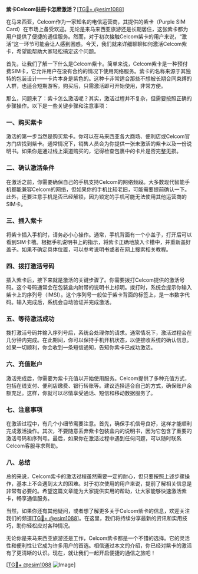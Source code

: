 **紫卡Celcom註冊卡怎麽激活？**[[TG💪+ @esim1088](https://t.me/s/esim1088)]

在马来西亚，Celcom作为一家知名的电信运营商，其提供的紫卡（Purple SIM Card）在市场上备受欢迎。无论是来马来西亚旅游还是长期居住，这张紫卡都为用户提供了便捷的通信服务。然而，对于初次接触Celcom紫卡的用户来说，“激活”这一环节可能会让人感到困惑。今天，我们就来详细聊聊如何激活Celcom紫卡，希望能帮助大家轻松搞定这个问题。

首先，让我们了解一下什么是Celcom紫卡。简单来说，Celcom紫卡是一种预付费SIM卡，它允许用户在没有合约的情况下使用网络服务。紫卡的名称来源于其独特的包装设计——卡片本身是紫色的。这种卡非常适合那些不想被长期合同束缚的人群，也适合短期游客。购买后，只需激活即可开始使用，非常方便。

那么，问题来了：紫卡怎么激活呢？其实，激活过程并不复杂，但需要按照正确的步骤操作。以下是一些关键步骤和注意事项：

### 一、购买紫卡

激活的第一步当然是购买紫卡。你可以在马来西亚各大商场、便利店或Celcom官方门店找到紫卡。通常情况下，销售人员会为你提供一张未激活的紫卡以及一份说明书。如果你是通过线上渠道购买的，记得检查包裹中的卡片是否完整无损。

### 二、确认激活条件

在激活之前，你需要确保自己的手机支持Celcom的网络频段。大多数现代智能手机都能兼容Celcom的网络，但如果你的手机比较老旧，可能需要提前确认一下。此外，还要注意手机是否已经解锁，因为锁定的手机可能无法使用其他运营商的SIM卡。

### 三、插入紫卡

将紫卡插入手机时，请务必小心操作。通常，手机背面有一个小盖子，打开后可以看到SIM卡槽。根据手机说明书上的指示，将紫卡正确地放入卡槽中，并重新盖好盖子。如果不确定具体位置，可以参考说明书或者在网上搜索相关教程。

### 四、拨打激活号码

插入紫卡后，接下来就是激活的关键步骤了。你需要拨打Celcom提供的激活号码。这个号码通常会在包装盒内附带的说明书上标明。拨打时，系统会提示你输入紫卡上的序列号（IMSI）。这个序列号一般位于紫卡背面的标签上，是一串数字代码。输入完成后，系统会自动验证并完成激活。

### 五、等待激活成功

拨打激活号码并输入序列号后，系统会处理你的请求。通常情况下，激活过程会在几分钟内完成。在此期间，你可以保持手机开机状态，以便接收系统的确认信息。如果一切顺利，你会收到一条短信通知，告知你紫卡已成功激活。

### 六、充值账户

激活完成后，你需要为紫卡充值以开始使用服务。Celcom提供了多种充值方式，包括在线支付、便利店缴费、银行转账等。建议选择适合自己的方式，确保账户余额充足。这样，你就可以尽情享受通话、短信和移动数据服务了。

### 七、注意事项

在激活过程中，有几个小细节需要注意。首先，确保手机信号良好，这样才能顺利完成激活操作。其次，不要随意丢弃紫卡包装盒内的说明书，因为它包含了重要的激活号码和序列号。最后，如果你在激活过程中遇到任何问题，可以随时联系Celcom客服寻求帮助。

### 八、总结

总的来说，Celcom紫卡的激活过程虽然需要一定的耐心，但只要按照上述步骤操作，基本上不会遇到太大的困难。对于初次使用的用户来说，提前了解相关信息是非常有必要的。希望这篇文章能为大家提供实用的帮助，让大家能够快速激活紫卡，畅享通信服务。

当然，如果你还有其他疑问，或者想了解更多关于Celcom紫卡的信息，欢迎关注我们的频道[[TG💪+ @esim1088](https://t.me/s/esim1088)]。在这里，我们将持续分享最新的资讯和实用技巧，助你轻松应对各种情况。

无论你是来马来西亚旅游还是工作，Celcom紫卡都是一个不错的选择。它的灵活性和便利性让它成为许多用户的首选。相信通过本文的介绍，你已经对紫卡的激活有了更清晰的认识。现在，就让我们一起开启便捷的通信之旅吧！

[[TG💪+ @esim1088](https://t.me/s/esim1088) ![Image](https://i.postimg.cc/4NQfJmqS/Snipaste-2025-05-13-00-14-12.png)]